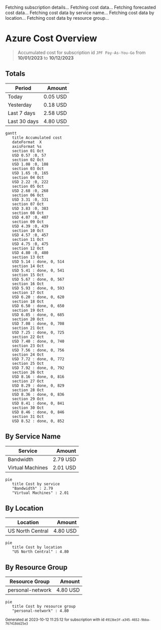 Fetching subscription details...
Fetching cost data...
Fetching forecasted cost data...
Fetching cost data by service name...
Fetching cost data by location...
Fetching cost data by resource group...
# Azure Cost Overview

> Accumulated cost for subscription id `JPF Pay-As-You-Go` from **10/01/2023** to **10/12/2023**

## Totals

|Period|Amount|
|---|---:|
|Today|0.05 USD|
|Yesterday|0.18 USD|
|Last 7 days|2.58 USD|
|Last 30 days|4.80 USD|

```mermaid
gantt
   title Accumulated cost
   dateFormat  X
   axisFormat %s
   section 01 Oct
   USD 0.57 :0, 57
   section 02 Oct
   USD 1.08 :0, 108
   section 03 Oct
   USD 1.65 :0, 165
   section 04 Oct
   USD 2.22 :0, 222
   section 05 Oct
   USD 2.68 :0, 268
   section 06 Oct
   USD 3.31 :0, 331
   section 07 Oct
   USD 3.83 :0, 383
   section 08 Oct
   USD 4.07 :0, 407
   section 09 Oct
   USD 4.39 :0, 439
   section 10 Oct
   USD 4.57 :0, 457
   section 11 Oct
   USD 4.75 :0, 475
   section 12 Oct
   USD 4.80 :0, 480
   section 13 Oct
   USD 5.14 : done, 0, 514
   section 14 Oct
   USD 5.41 : done, 0, 541
   section 15 Oct
   USD 5.67 : done, 0, 567
   section 16 Oct
   USD 5.93 : done, 0, 593
   section 17 Oct
   USD 6.20 : done, 0, 620
   section 18 Oct
   USD 6.50 : done, 0, 650
   section 19 Oct
   USD 6.85 : done, 0, 685
   section 20 Oct
   USD 7.08 : done, 0, 708
   section 21 Oct
   USD 7.25 : done, 0, 725
   section 22 Oct
   USD 7.40 : done, 0, 740
   section 23 Oct
   USD 7.56 : done, 0, 756
   section 24 Oct
   USD 7.72 : done, 0, 772
   section 25 Oct
   USD 7.92 : done, 0, 792
   section 26 Oct
   USD 8.16 : done, 0, 816
   section 27 Oct
   USD 8.29 : done, 0, 829
   section 28 Oct
   USD 8.36 : done, 0, 836
   section 29 Oct
   USD 8.41 : done, 0, 841
   section 30 Oct
   USD 8.46 : done, 0, 846
   section 31 Oct
   USD 8.52 : done, 0, 852
```

## By Service Name

|Service|Amount|
|---|---:|
|Bandwidth|2.79 USD|
|Virtual Machines|2.01 USD|

```mermaid
pie
   title Cost by service
   "Bandwidth" : 2.79
   "Virtual Machines" : 2.01
```

## By Location

|Location|Amount|
|---|---:|
|US North Central|4.80 USD|

```mermaid
pie
   title Cost by location
   "US North Central" : 4.80
```

## By Resource Group

|Resource Group|Amount|
|---|---:|
|personal-network|4.80 USD|

```mermaid
pie
   title Cost by resource group
   "personal-network" : 4.80
```

<sup>Generated at 2023-10-12 11:25:12 for subscription with id `4913be3f-a345-4652-9bba-767418dd25e3`</sup>
